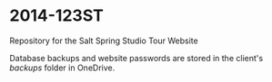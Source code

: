 2014-123ST
==========

Repository for the Salt Spring Studio Tour Website

Database backups and website passwords are stored in the client's *backups* folder in OneDrive.
